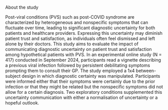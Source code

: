 About the study

Post-viral conditions (PVS) such as post-COVID syndrome are characterized by heterogeneous and nonspecific symptoms that can fluctuate over time, leading to significant diagnostic uncertainty for both patients and healthcare providers. Expressing this uncertainty may diminish patient trust and satisfaction, as individuals often feel dismissed and left alone by their doctors. This study aims to evaluate the impact of communicating diagnostic uncertainty on patient trust and satisfaction among hypothetical patients with PVS. In an experimental online study (N = 417) conducted in September 2024, participants read a vignette describing a previous viral infection followed by persistent debilitating symptoms prompting them to consult their GP. The study employed a 1x4 between-subject design in which diagnostic certainty was manipulated. Participants were informed either that their symptoms were certainly due to the prior infection or that they might be related but the nonspecific symptoms did not allow for a certain diagnosis. Two exploratory conditions supplemented this uncertainty communication with either a normalisation of uncertainty or a hopeful outlook. 
